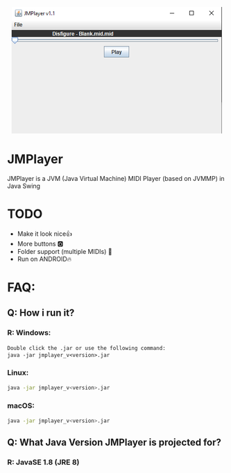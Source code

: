 <p align="center">
  <img src="https://raw.githubusercontent.com/Eduardo7881/JMPlayer/refs/heads/main/images/jvmmp_demo.png" alt="JMPlayer working!1!!1!" />
</p>

# JMPlayer
JMPlayer is a JVM (Java Virtual Machine) MIDI Player (based on JVMMP) in Java Swing

# TODO
- Make it look nice👍
- More buttons 🅾️
- Folder support (multiple MIDIs) 🎵
- Run on ANDROID🔥

# FAQ:
## Q: How i run it?
### R: Windows:
```
Double click the .jar or use the following command:
java -jar jmplayer_v<version>.jar
```
### Linux:
```sh
java -jar jmplayer_v<version>.jar
```
### macOS:
```bash
java -jar jmplayer_v<version>.jar
```

## Q: What Java Version JMPlayer is projected for?
### R: JavaSE 1.8 (JRE 8)
